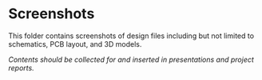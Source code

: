 # Screenshots

This folder contains screenshots of design files including but not limited to schematics, PCB layout, and 3D models.

*Contents should be collected for and inserted in presentations and project reports.*

